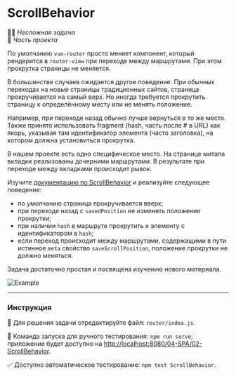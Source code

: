 # ScrollBehavior

👶🏻 _Несложная задача_<br>
💼 _Часть проекта_

По умолчанию `vue-router` просто меняет компонент, который рендерится в `router-view` при переходе между маршрутами. При этом прокрутка страницы не меняется.

В большинстве случаев ожидается другое поведение. При обычных переходах на новые страницы традиционных сайтов, страница прокручивается на самый верх. Но иногда требуется прокрутить страницу к определённому месту или не менять положение.

Например, при переходе назад обычно лучше вернуться в то же место. Также принято использовать fragment (hash, часть после # в URL) как якорь, указывая там идентификатор элемента (часто заголовка), на котором должна установиться прокрутка. 

В нашем проекте есть одно специфическое место. На странице митапа вкладки реализованы дочерними маршрутами. В результате при переходе между вкладками происходит рывок.

Изучите [документацию по ScrollBehavior](https://router.vuejs.org/guide/advanced/scroll-behavior.html) и реализуйте следующее поведение:
- по умолчанию страница прокручивается вверх;
- при переходе назад с `savedPosition` не изменять положение прокрутки;
- при наличии `hash` в маршруте прокрутить к элементу с идентификатором в `hash`;
- если переход происходит между маршрутами, содержащими в пути истинное `meta` свойство `saveScrollPosition`, положение прокрутки не должно меняться.

Задача достаточно простая и посвящена изучению нового материала.

<img src="https://i.imgur.com/DRB5jEG.gif" alt="Example" />

---

### Инструкция

📝 Для решения задачи отредактируйте файл: `router/index.js`.

🚀 Команда запуска для ручного тестирования: `npm run serve`;<br>
приложение будет доступно на [http://localhost:8080/04-SPA/02-ScrollBehavior](http://localhost:8080/04-SPA/02-ScrollBehavior).

✅ Доступно автоматическое тестирование: `npm test ScrollBehavior`.
